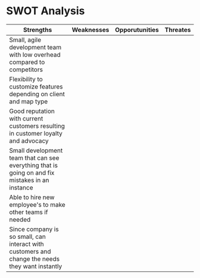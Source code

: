# SWOT Analysis

| Strengths | Weaknesses | Opporutunities | Threates |
| -- | -- | -- | -- |
| Small, agile development team with low overhead compared to competitors |
| Flexibility to customize features depending on client and map type |
| Good reputation with current customers resulting in customer loyalty and advocacy |
| Small development team that can see everything that is going on and fix mistakes in an instance |
| Able to hire new employee's to make other teams if needed |
| Since company is so small, can interact with customers and change the needs they want instantly |